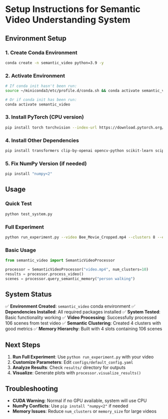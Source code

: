 # Setup Instructions for Semantic Video Understanding System

## Environment Setup

### 1. Create Conda Environment
```bash
conda create -n semantic_video python=3.9 -y
```

### 2. Activate Environment
```bash
# If conda init hasn't been run:
source ~/miniconda3/etc/profile.d/conda.sh && conda activate semantic_video

# Or if conda init has been run:
conda activate semantic_video
```

### 3. Install PyTorch (CPU version)
```bash
pip install torch torchvision --index-url https://download.pytorch.org/whl/cpu
```

### 4. Install Other Dependencies
```bash
pip install transformers clip-by-openai opencv-python scikit-learn scipy matplotlib seaborn tqdm moviepy faiss-cpu huggingface-hub datasets accelerate wandb pyyaml
```

### 5. Fix NumPy Version (if needed)
```bash
pip install "numpy<2"
```

## Usage

### Quick Test
```bash
python test_system.py
```

### Full Experiment
```bash
python run_experiment.py --video Bee_Movie_Cropped.mp4 --clusters 8 --experts 8
```

### Basic Usage
```python
from semantic_video import SemanticVideoProcessor

processor = SemanticVideoProcessor("video.mp4", num_clusters=10)
results = processor.process_video()
scenes = processor.query_semantic_memory("person walking")
```

## System Status

✅ **Environment Created**: `semantic_video` conda environment
✅ **Dependencies Installed**: All required packages installed
✅ **System Tested**: Basic functionality working
✅ **Video Processing**: Successfully processed 106 scenes from test video
✅ **Semantic Clustering**: Created 4 clusters with good metrics
✅ **Memory Hierarchy**: Built with 4 slots containing 106 scenes

## Next Steps

1. **Run Full Experiment**: Use `python run_experiment.py` with your video
2. **Customize Parameters**: Edit `configs/default_config.yaml`
3. **Analyze Results**: Check `results/` directory for outputs
4. **Visualize**: Generate plots with `processor.visualize_results()`

## Troubleshooting

- **CUDA Warning**: Normal if no GPU available, system will use CPU
- **NumPy Conflicts**: Use `pip install "numpy<2"` if needed
- **Memory Issues**: Reduce `num_clusters` or `memory_size` for large videos 